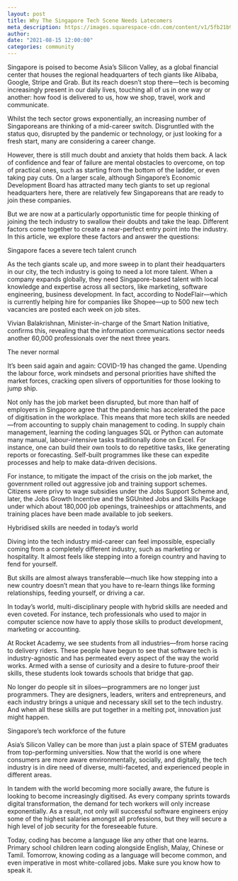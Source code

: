 ```yaml
---
layout: post
title: Why The Singapore Tech Scene Needs Latecomers
meta_description: https://images.squarespace-cdn.com/content/v1/5fb21b9813eba3050d7ca252/1625034852647-FGQX57MS7BGIPC88KZ80/RA+thought+leadership+post+thumbnail+pic+2.png?format=300w
author:
date: "2021-08-15 12:00:00"
categories: community
---
```


Singapore is poised to become Asia’s Silicon Valley, as a global financial center that houses the regional headquarters of tech giants like Alibaba, Google, Stripe and Grab. But its reach doesn’t stop there—tech is becoming increasingly present in our daily lives, touching all of us in one way or another: how food is delivered to us, how we shop, travel, work and communicate.

Whilst the tech sector grows exponentially, an increasing number of Singaporeans are thinking of a mid-career switch. Disgruntled with the status quo, disrupted by the pandemic or technology, or just looking for a fresh start, many are considering a career change.

However, there is still much doubt and anxiety that holds them back. A lack of confidence and fear of failure are mental obstacles to overcome, on top of practical ones, such as starting from the bottom of the ladder, or even taking pay cuts. On a larger scale, although Singapore’s Economic Development Board has attracted many tech giants to set up regional headquarters here, there are relatively few Singaporeans that are ready to join these companies.

But we are now at a particularly opportunistic time for people thinking of joining the tech industry to swallow their doubts and take the leap. Different factors come together to create a near-perfect entry point into the industry. In this article, we explore these factors and answer the questions:

Singapore faces a severe tech talent crunch

As the tech giants scale up, and more sweep in to plant their headquarters in our city, the tech industry is going to need a lot more talent. When a company expands globally, they need Singapore-based talent with local knowledge and expertise across all sectors, like marketing, software engineering, business development. In fact, according to NodeFlair—which is currently helping hire for companies like Shopee—up to 500 new tech vacancies are posted each week on job sites.

Vivian Balakrishnan, Minister-in-charge of the Smart Nation Initiative, confirms this, revealing that the information communications sector needs another 60,000 professionals over the next three years.

The never normal

It’s been said again and again: COVID-19 has changed the game. Upending the labour force, work mindsets and personal priorities have shifted the market forces, cracking open slivers of opportunities for those looking to jump ship.

Not only has the job market been disrupted, but more than half of employers in Singapore agree that the pandemic has accelerated the pace of digitisation in the workplace. This means that more tech skills are needed—from accounting to supply chain management to coding. In supply chain management, learning the coding languages SQL or Python can automate many manual, labour-intensive tasks traditionally done on Excel. For instance, one can build their own tools to do repetitive tasks, like generating reports or forecasting. Self-built programmes like these can expedite processes and help to make data-driven decisions.

For instance, to mitigate the impact of the crisis on the job market, the government rolled out aggressive job and training support schemes. Citizens were privy to wage subsidies under the Jobs Support Scheme and, later, the Jobs Growth Incentive and the SGUnited Jobs and Skills Package under which about 180,000 job openings, traineeships or attachments, and training places have been made available to job seekers.

Hybridised skills are needed in today’s world

Diving into the tech industry mid-career can feel impossible, especially coming from a completely different industry, such as marketing or hospitality. It almost feels like stepping into a foreign country and having to fend for yourself.

But skills are almost always transferable—much like how stepping into a new country doesn’t mean that you have to re-learn things like forming relationships, feeding yourself, or driving a car.

In today’s world, multi-disciplinary people with hybrid skills are needed and even coveted. For instance, tech professionals who used to major in computer science now have to apply those skills to product development, marketing or accounting.

At Rocket Academy, we see students from all industries—from horse racing to delivery riders. These people have begun to see that software tech is industry-agnostic and has permeated every aspect of the way the world works. Armed with a sense of curiosity and a desire to future-proof their skills, these students look towards schools that bridge that gap.

No longer do people sit in siloes—programmers are no longer just programmers. They are designers, leaders, writers and entrepreneurs, and each industry brings a unique and necessary skill set to the tech industry. And when all these skills are put together in a melting pot, innovation just might happen.

Singapore’s tech workforce of the future

Asia’s Silicon Valley can be more than just a plain space of STEM graduates from top-performing universities. Now that the world is one where consumers are more aware environmentally, socially, and digitally, the tech industry is in dire need of diverse, multi-faceted, and experienced people in different areas.

In tandem with the world becoming more socially aware, the future is looking to become increasingly digitised. As every company sprints towards digital transformation, the demand for tech workers will only increase exponentially. As a result, not only will successful software engineers enjoy some of the highest salaries amongst all professions, but they will secure a high level of job security for the foreseeable future.

Today, coding has become a language like any other that one learns. Primary school children learn coding alongside English, Malay, Chinese or Tamil. Tomorrow, knowing coding as a language will become common, and even imperative in most white-collared jobs. Make sure you know how to speak it.
